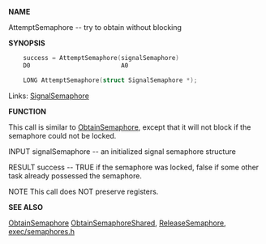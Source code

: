 
**NAME**

AttemptSemaphore -- try to obtain without blocking

**SYNOPSIS**

```c
    success = AttemptSemaphore(signalSemaphore)
    D0                         A0

    LONG AttemptSemaphore(struct SignalSemaphore *);

```
Links: [SignalSemaphore](_0082.md) 

**FUNCTION**

This call is similar to [ObtainSemaphore](ObtainSemaphore.md), except that it will not
block if the semaphore could not be locked.

INPUT
signalSemaphore -- an initialized signal semaphore structure

RESULT
success -- TRUE if the semaphore was locked, false if some
other task already possessed the semaphore.

NOTE
This call does NOT preserve registers.

**SEE ALSO**

[ObtainSemaphore](ObtainSemaphore.md) [ObtainSemaphoreShared](ObtainSemaphoreShared.md), [ReleaseSemaphore](ReleaseSemaphore.md),
[exec/semaphores.h](_0082.md)

